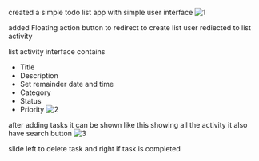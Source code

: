 created a simple todo list app with simple user interface
![1](https://github.com/lokeshchintha/TodoApp/assets/84376848/cb057379-5c05-491d-aadb-78f010cf1dc3)

added Floating action button to redirect to create list
user rediected to list activity

list activity interface contains
- Title
- Description
- Set remainder date and time
- Category
- Status
- Priority
![2](https://github.com/lokeshchintha/TodoApp/assets/84376848/829af2f0-410e-450c-bcc4-98a591c18795)



after adding tasks it can be shown like this
showing all the activity
it also have search button
![3](https://github.com/lokeshchintha/TodoApp/assets/84376848/5dc77f0f-13a6-4874-8506-36c552d02e1e)


slide left to delete task and right if task is completed 
